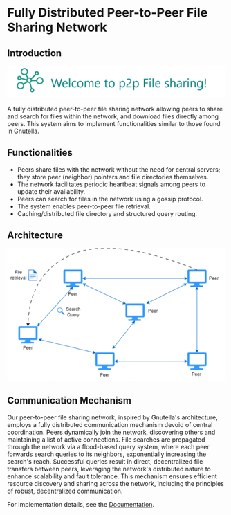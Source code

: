 # Fully Distributed Peer-to-Peer File Sharing Network

## Introduction

![Intro](data/intro.png)

A fully distributed peer-to-peer file sharing network allowing peers to share and search for files within the network, and download files directly among peers. This system aims to implement functionalities similar to those found in Gnutella.

## Functionalities

- Peers share files with the network without the need for central servers; they store peer (neighbor) pointers and file directories themselves.
- The network facilitates periodic heartbeat signals among peers to update their availability.
- Peers can search for files in the network using a gossip protocol.
- The system enables peer-to-peer file retrieval.
- Caching/distributed file directory and structured query routing.

## Architecture

![Architecture](data/arch_updated.png)

## Communication Mechanism

Our peer-to-peer file sharing network, inspired by Gnutella's architecture, employs a fully distributed communication mechanism devoid of central coordination. Peers dynamically join the network, discovering others and maintaining a list of active connections. File searches are propagated through the network via a flood-based query system, where each peer forwards search queries to its neighbors, exponentially increasing the search's reach. Successful queries result in direct, decentralized file transfers between peers, leveraging the network's distributed nature to enhance scalability and fault tolerance. This mechanism ensures efficient resource discovery and sharing across the network, including the principles of robust, decentralized communication.


For Implementation details, see the [Documentation](docs/Documentation.md).
